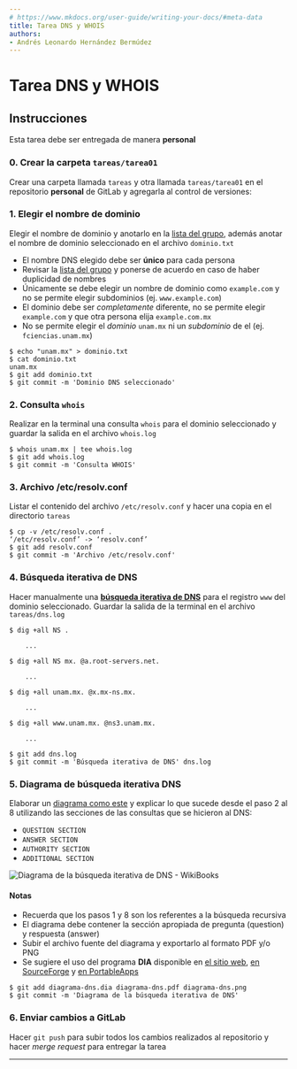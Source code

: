 ```yaml
---
# https://www.mkdocs.org/user-guide/writing-your-docs/#meta-data
title: Tarea DNS y WHOIS
authors:
- Andrés Leonardo Hernández Bermúdez
---
```


#	Tarea DNS y WHOIS

##	Instrucciones

Esta tarea debe ser entregada de manera **personal**

###	0. Crear la carpeta `tareas/tarea01`

Crear una carpeta llamada `tareas` y otra llamada `tareas/tarea01` en el repositorio **personal** de GitLab y agregarla al control de versiones:

###	1. Elegir el nombre de dominio

Elegir el nombre de dominio y anotarlo en la [lista del grupo][ListaRedes], además anotar el nombre de dominio seleccionado en el archivo `dominio.txt`

  + El nombre DNS elegido debe ser **único** para cada persona
  + Revisar la [lista del grupo][ListaRedes] y ponerse de acuerdo en caso de haber duplicidad de nombres
  + Únicamente se debe elegir un nombre de dominio como `example.com` y no se permite elegir subdominios (ej. `www.example.com`)
  + El dominio debe ser _completamente_ diferente, no se permite elegir `example.com` y que otra persona elija `example.com.mx`
  + No se permite elegir el _dominio_ `unam.mx` ni un _subdominio_ de el (ej. `fciencias.unam.mx`)

```
$ echo "unam.mx" > dominio.txt
$ cat dominio.txt
unam.mx
$ git add dominio.txt
$ git commit -m 'Dominio DNS seleccionado'
```

###	2. Consulta `whois`

Realizar en la terminal una consulta `whois` para el dominio seleccionado y guardar la salida en el archivo `whois.log`

```
$ whois unam.mx | tee whois.log
$ git add whois.log
$ git commit -m 'Consulta WHOIS'
```

###	3. Archivo /etc/resolv.conf

Listar el contenido del archivo `/etc/resolv.conf` y hacer una copia en el directorio `tareas`

```
$ cp -v /etc/resolv.conf .
‘/etc/resolv.conf’ -> ‘resolv.conf’
$ git add resolv.conf
$ git commit -m 'Archivo /etc/resolv.conf'
```

###	4. Búsqueda iterativa de DNS

Hacer manualmente una **[búsqueda iterativa de DNS][Busqueda-iterativa-DNS]** para el registro `www` del dominio seleccionado. Guardar la salida de la terminal en el archivo `tareas/dns.log`

```
$ dig +all NS .

	...

$ dig +all NS mx. @a.root-servers.net.

	...

$ dig +all unam.mx. @x.mx-ns.mx.

	...

$ dig +all www.unam.mx. @ns3.unam.mx.

	...

```

```
$ git add dns.log
$ git commit -m 'Búsqueda iterativa de DNS' dns.log
```

###	5. Diagrama de búsqueda iterativa DNS

Elaborar un [diagrama como este][Diagrama-busqueda-iterativa] y explicar lo que sucede desde el paso 2 al 8 utilizando las secciones de las consultas que se hicieron al DNS:

  + `QUESTION SECTION`
  + `ANSWER SECTION`
  + `AUTHORITY SECTION`
  + `ADDITIONAL SECTION`

<img src='https://upload.wikimedia.org/wikipedia/commons/6/68/Iterative.jpg' alt='Diagrama de la búsqueda iterativa de DNS - WikiBooks' />

####	Notas

  + Recuerda que los pasos 1 y 8 son los referentes a la búsqueda recursiva
  + El diagrama debe contener la sección apropiada de pregunta (question) y respuesta (answer)
  + Subir el archivo fuente del diagrama y exportarlo al formato PDF y/o PNG
  + Se sugiere el uso del programa **DIA** disponible en [el sitio web][dia-installer], [en SourceForge][dia-sourceforge] y [en PortableApps][dia-portableapps]

```
$ git add diagrama-dns.dia diagrama-dns.pdf diagrama-dns.png
$ git commit -m 'Diagrama de la búsqueda iterativa de DNS'
```

###	6. Enviar cambios a GitLab

Hacer `git push` para subir todos los cambios realizados al repositorio y hacer _merge request_ para entregar la tarea

--------------------------------------------------------------------------------

[ListaRedes]: http://tinyurl.com/ListaRedes-2019-2 "Lista Redes Semestre 2019-2"
[Busqueda-iterativa-DNS]: /dns.md#búsqueda-iterativa "Búsqueda iterativa manual de DNS"
[WikiBooks-DNS]: https://en.wikibooks.org/wiki/Communication_Networks/DNS "Página de DNS en WikiBooks"
[Diagrama-busqueda-iterativa]: https://commons.wikimedia.org/wiki/File:Iterative.jpg "Diagrama de la búsqueda iterativa de DNS - WikiBooks"
[dia-installer]: http://dia-installer.de/ "Sitio web de DIA"
[dia-sourceforge]: https://sourceforge.net/projects/dia-installer/ "Dia en SourceForge"
[dia-portableapps]: https://portableapps.com/apps "DIA en PortableApps"
